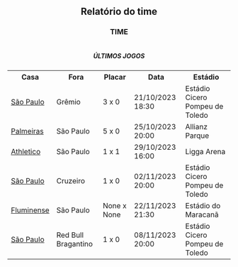 <h2 style="text-align: center;">Relatório do time</h3>

<h3 style="text-align: center;"> TIME</h3>

<div style="text-align: center; display: grid; grid-template-columns: 1fr;">
  <div>
    <table>
        <h5>ÚLTIMOS JOGOS</h5>
        <th>
        Casa
        </th>
        <th>
        Fora
        </th>
        <th>
        Placar
        </th>
        <th>
        Data
        </th>
        <th>
        Estádio
        </th>
        <tr>
            <td><a href="../games/11652579.md">São Paulo</a>
            </td>
            <td>Grêmio
            </td>
            <td>3 x 0
            </td>
            <td>21/10/2023 18:30
            </td>
            </td>
            <td>Estádio Cicero Pompeu de Toledo
            </td>
        </tr><tr>
            <td><a href="../games/11067464.md">Palmeiras</a>
            </td>
            <td>São Paulo
            </td>
            <td>5 x 0
            </td>
            <td>25/10/2023 20:00
            </td>
            </td>
            <td>Allianz Parque
            </td>
        </tr><tr>
            <td><a href="../games/11067503.md">Athletico</a>
            </td>
            <td>São Paulo
            </td>
            <td>1 x 1
            </td>
            <td>29/10/2023 16:00
            </td>
            </td>
            <td>Ligga Arena
            </td>
        </tr><tr>
            <td><a href="../games/11067295.md">São Paulo</a>
            </td>
            <td>Cruzeiro
            </td>
            <td>1 x 0
            </td>
            <td>02/11/2023 20:00
            </td>
            </td>
            <td>Estádio Cicero Pompeu de Toledo
            </td>
        </tr><tr>
            <td><a href="../games/11067392.md">Fluminense</a>
            </td>
            <td>São Paulo
            </td>
            <td>None x None
            </td>
            <td>22/11/2023 21:30
            </td>
            </td>
            <td>Estádio do Maracanã
            </td>
        </tr><tr>
            <td><a href="../games/11067452.md">São Paulo</a>
            </td>
            <td>Red Bull Bragantino
            </td>
            <td>1 x 0
            </td>
            <td>08/11/2023 20:00
            </td>
            </td>
            <td>Estádio Cicero Pompeu de Toledo
            </td>
        </tr>
        </table>
</div>